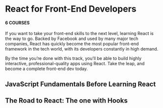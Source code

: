 # React for Front-End Developers

#### 6 COURSES

If you want to take your front-end skills to the next level, learning React is the way to go. Backed by Facebook and used by many major tech companies, React has quickly become the most popular front-end framework in the tech world, with its developers constantly in high demand.

By the time you’re done with this track, you’ll be able to build highly interactive, professional-quality apps using React. Take the leap, and become a complete front-end dev today.

## JavaScript Fundamentals Before Learning React

## The Road to React: The one with Hooks
